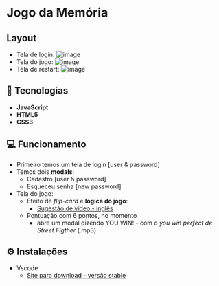# Jogo da Memória 

## Layout
- Tela de login: ![image](https://user-images.githubusercontent.com/62751571/174335954-c172ea9f-7302-47cf-9516-f9165ef523bb.png)
- Tela do jogo: ![image](https://user-images.githubusercontent.com/62751571/174336028-89cc24cf-093a-48d2-84e2-5ed444829fd6.png)
- Tela de restart: ![image](https://user-images.githubusercontent.com/62751571/174336375-4989950a-820b-44d6-9140-d2b0ed7930d9.png)

## :rocket: Tecnologias
- **JavaScript** 
- **HTML5**         
- **CSS3**       

## :computer: Funcionamento 
- Primeiro temos um tela de login [user & password] 
- Temos dois **modals**: 
    - Cadastro [user & password]
    - Esqueceu senha [new password]
- Tela do jogo:
    - Efeito de *flip-card* e **lógica do jogo**: 
        - [Sugestão de vídeo - inglês](https://youtu.be/ZniVgo8U7ek)
    - Pontuação com 6 pontos, no momento
        - abre um modal dizendo YOU WIN! - com o _*you win perfect de Street Figther*_ (.mp3)

## :gear: Instalações
- Vscode
    - [Site para download - versão stable](https://code.visualstudio.com/)
